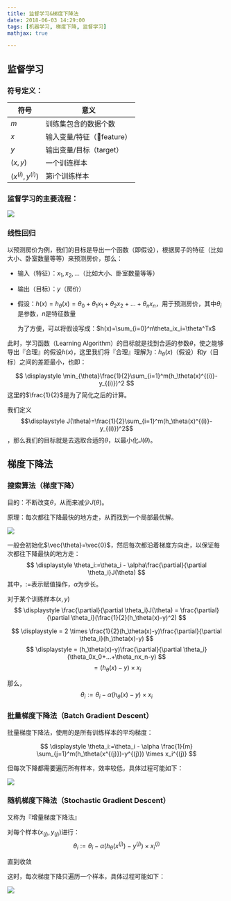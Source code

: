 ```yaml
---
title: 监督学习&梯度下降法
date: 2018-06-03 14:29:00
tags: [机器学习, 梯度下降, 监督学习]
mathjax: true

---
```


## 监督学习

### 符号定义：

| 符号                 | 意义                     |
| -------------------- | ------------------------ |
| $m$                  | 训练集包含的数据个数     |
| $x$                  | 输入变量/特征（feature） |
| $y$                  | 输出变量/目标（target）  |
| $(x, y)$             | 一个训连样本             |
| $(x^{(i)}, y^{(i)})$ | 第i个训练样本            |



### 监督学习的主要流程：

![](http://jackie-image.oss-cn-hangzhou.aliyuncs.com/18-6-3/4328727.jpg)



### 线性回归

以预测房价为例，我们的目标是导出一个函数（即假设），根据房子的特征（比如大小、卧室数量等等）来预测房价，那么：
- 输入（特征）：$x_1, x_2, …$（比如大小、卧室数量等等）
- 输出（目标）：$y$（房价）
- 假设：$h(x)=h_{\theta}(x)=\theta_0+\theta_1x_1+\theta_2x_2+...+\theta_nx_n$，用于预测房价，其中$\theta_i$是参数，$n$是特征数量

  为了方便，可以将假设写成：$h(x)=\sum_{i=0}^n\theta_ix_i=\theta^Tx​$

此时，学习函数（Learning Algorithm）的目标就是找到合适的参数$\theta$，使之能够导出『合理』的假设$h(x)$，这里我们将『合理』理解为：$h_\theta(x)$（假设）和$y$（目标）之间的差距最小，也即：

$$
\displaystyle \min_{\theta}\frac{1}{2}\sum_{i=1}^m(h_\theta(x)^{(i)}-y_{(i)})^2
$$
这里的$\frac{1}{2}$是为了简化之后的计算。

我们定义$$\displaystyle J(\theta)=\frac{1}{2}\sum_{i=1}^m(h_\theta(x)^{(i)}-y_{(i)})^2$$，那么我们的目标就是去选取合适的$\theta$，以最小化$J(\theta)$。



## 梯度下降法

### 搜索算法（梯度下降）

目的：不断改变$\theta$，从而来减少$J(\theta)$。

原理：每次都往下降最快的地方走，从而找到一个局部最优解。

![](http://jackie-image.oss-cn-hangzhou.aliyuncs.com/18-6-3/2339619.jpg)

一般会初始化$\vec{\theta}=\vec{0}$，然后每次都沿着梯度方向走，以保证每次都往下降最快的地方走：
$$
\displaystyle \theta_i:=\theta_i - \alpha\frac{\partial}{\partial \theta_i}J(\theta)
$$
其中，$:=$表示赋值操作，$\alpha$为步长。

对于某个训练样本$(x, y)​$
$$
\displaystyle \frac{\partial}{\partial \theta_i}J(\theta) = \frac{\partial}{\partial \theta_i}(\frac{1}{2}(h_\theta(x)-y)^2)
$$

$$
\displaystyle = 2 \times \frac{1}{2}(h_\theta(x)-y)\frac{\partial}{\partial \theta_i}(h_\theta(x)-y)
$$
$$
\displaystyle = (h_\theta(x)-y)\frac{\partial}{\partial \theta_i}(\theta_0x_0+…+\theta_nx_n-y)
$$
$$
\displaystyle =(h_\theta(x)-y) \times x_i
$$

那么，
$$
\theta_i:=\theta_i - \alpha (h_\theta (x) - y) \times x_i
$$



### 批量梯度下降法（Batch Gradient Descent）

批量梯度下降法，使用的是所有训练样本的平均梯度：

$$
\displaystyle \theta_i:=\theta_i - \alpha \frac{1}{m} \sum_{j=1}^m(h_\theta(x^{(j)})-y^{(j)}) \times x_i^{(j)}
$$

但每次下降都需要遍历所有样本，效率较低，具体过程可能如下：

![](http://jackie-image.oss-cn-hangzhou.aliyuncs.com/18-6-3/49403960.jpg)

### 随机梯度下降法（Stochastic Gradient Descent）

又称为『增量梯度下降法』

对每个样本$(x_{(j)}, y_{(j)})$进行：
$$
\displaystyle \theta_i:=\theta_i - \alpha (h_\theta(x^{(j)})-y^{(j)}) \times x_i^{(j)}
$$

直到收敛

这时，每次梯度下降只遍历一个样本，具体过程可能如下：

![](http://jackie-image.oss-cn-hangzhou.aliyuncs.com/18-6-3/85884341.jpg)